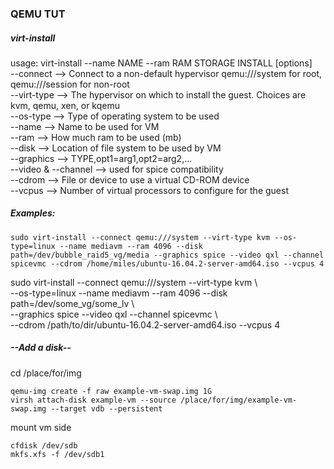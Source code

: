 ### QEMU TUT  
##### virt-install  
usage: virt-install --name NAME --ram RAM STORAGE INSTALL [options]  
--connect --> Connect to a non-default hypervisor qemu:///system for root, qemu:///session for non-root  
--virt-type --> The hypervisor on which to install the guest. Choices are kvm, qemu, xen, or kqemu  
--os-type --> Type of operating system to be used  
--name --> Name to be used for VM  
--ram --> How much ram to be used (mb)  
--disk --> Location of file system to be used by VM  
--graphics --> TYPE,opt1=arg1,opt2=arg2,...  
--video & --channel --> used for spice compatibility  
--cdrom -->  File or device to use a virtual CD-ROM device  
--vcpus --> Number of virtual processors to configure for the guest  
##### Examples:  
```
sudo virt-install --connect qemu:///system --virt-type kvm --os-type=linux --name mediavm --ram 4096 --disk path=/dev/bubble_raid5_vg/media --graphics spice --video qxl --channel spicevmc --cdrom /home/miles/ubuntu-16.04.2-server-amd64.iso --vcpus 4  
```
sudo virt-install --connect qemu:///system --virt-type kvm \  
--os-type=linux --name mediavm --ram 4096 --disk path=/dev/some_vg/some_lv \  
--graphics spice --video qxl --channel spicevmc \  
--cdrom /path/to/dir/ubuntu-16.04.2-server-amd64.iso --vcpus 4  
##### --Add a disk--  
cd /place/for/img  
```
qemu-img create -f raw example-vm-swap.img 1G
virsh attach-disk example-vm --source /place/for/img/example-vm-swap.img --target vdb --persistent  
```
mount vm side  
```
cfdisk /dev/sdb  
mkfs.xfs -f /dev/sdb1  
```
